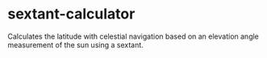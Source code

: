 # sextant-calculator
Calculates the latitude with celestial navigation based on an elevation angle measurement of the sun using a sextant.
